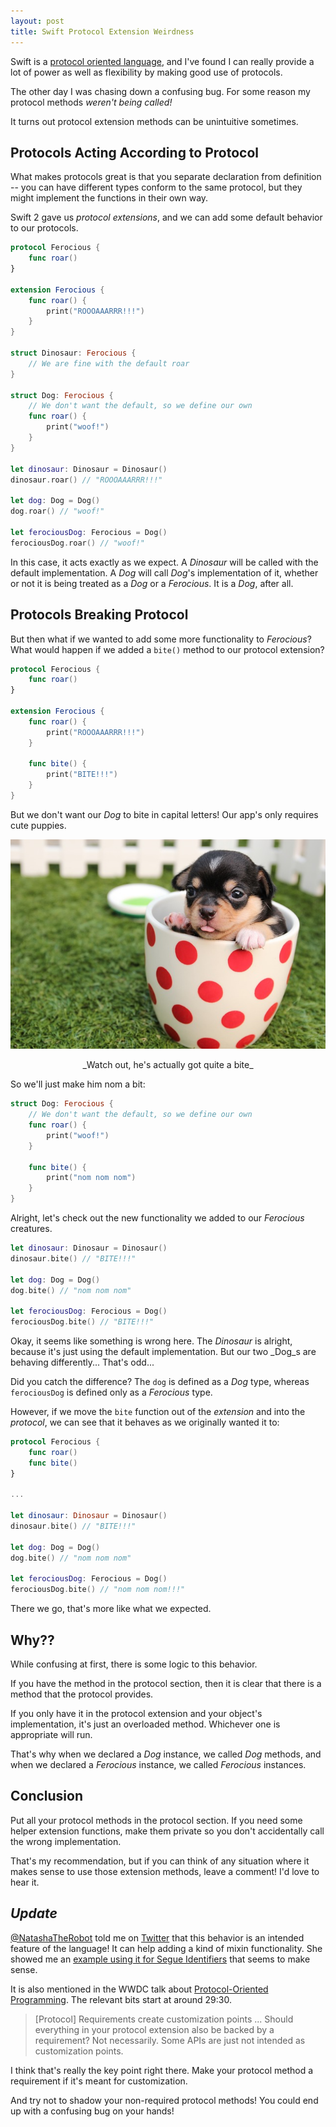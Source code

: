 ```yaml
---
layout: post
title: Swift Protocol Extension Weirdness
---
```


Swift is a [protocol oriented language](https://developer.apple.com/videos/play/wwdc2015-408/), and I've found I can really provide a lot of power as well as flexibility by making good use of protocols. 

The other day I was chasing down a confusing bug. For some reason my protocol methods _weren't being called!_

It turns out protocol extension methods can be unintuitive sometimes.


<!--excerpt-->

## Protocols Acting According to Protocol

What makes protocols great is that you separate declaration from definition -- you can have different types conform to the same protocol, but they might implement the functions in their own way.

Swift 2 gave us _protocol extensions_, and we can add some default behavior to our protocols.

~~~ swift
protocol Ferocious {
    func roar()
}

extension Ferocious {
    func roar() {
        print("ROOOAAARRR!!!")
    }
}

struct Dinosaur: Ferocious {
    // We are fine with the default roar
}

struct Dog: Ferocious {
    // We don't want the default, so we define our own
    func roar() {
        print("woof!")
    }
}

let dinosaur: Dinosaur = Dinosaur()
dinosaur.roar() // "ROOOAAARRR!!!"

let dog: Dog = Dog()
dog.roar() // "woof!"

let ferociousDog: Ferocious = Dog()
ferociousDog.roar() // "woof!"
~~~

In this case, it acts exactly as we expect. A _Dinosaur_ will be called with the default implementation. A _Dog_ will call _Dog_'s implementation of it, whether or not it is being treated as a _Dog_ or a _Ferocious_. It is a _Dog_, after all.

## Protocols Breaking Protocol

But then what if we wanted to add some more functionality to _Ferocious_? What would happen if we added a `bite()` method to our protocol extension?

~~~ swift
protocol Ferocious {
    func roar()
}

extension Ferocious {
    func roar() {
        print("ROOOAAARRR!!!")
    }
    
    func bite() {
        print("BITE!!!")
    }
}
~~~

But we don't want our _Dog_ to bite in capital letters! Our app's only requires cute puppies.

![Puppy in Mug Cup](/public/images/20160120/ferocious-puppy.jpg)

<center>_Watch out, he's actually got quite a bite_</center>

So we'll just make him nom a bit:

~~~ swift
struct Dog: Ferocious {
    // We don't want the default, so we define our own
    func roar() {
        print("woof!")
    }
        
    func bite() {
        print("nom nom nom")
    }
}
~~~

Alright, let's check out the new functionality we added to our _Ferocious_ creatures.

~~~ swift
let dinosaur: Dinosaur = Dinosaur()
dinosaur.bite() // "BITE!!!"

let dog: Dog = Dog()
dog.bite() // "nom nom nom"

let ferociousDog: Ferocious = Dog()
ferociousDog.bite() // "BITE!!!"
~~~

Okay, it seems like something is wrong here. The _Dinosaur_ is alright, because it's just using the default implementation. But our two _Dog_s are behaving differently... That's odd...

Did you catch the difference? The `dog` is defined as a _Dog_ type, whereas `ferociousDog` is defined only as a _Ferocious_ type. 

However, if we move the `bite` function out of the _extension_ and into the _protocol_, we can see that it behaves as we originally wanted it to:

~~~ swift
protocol Ferocious {
    func roar()
    func bite()
}

...

let dinosaur: Dinosaur = Dinosaur()
dinosaur.bite() // "BITE!!!"

let dog: Dog = Dog()
dog.bite() // "nom nom nom"

let ferociousDog: Ferocious = Dog()
ferociousDog.bite() // "nom nom nom!!!"
~~~

There we go, that's more like what we expected.

## Why??

While confusing at first, there is some logic to this behavior. 

If you have the method in the protocol section, then it is clear that there is a method that the protocol provides. 

If you only have it in the protocol extension and your object's implementation, it's just an overloaded method. Whichever one is appropriate will run. 

That's why when we declared a _Dog_ instance, we called _Dog_ methods, and when we declared a _Ferocious_ instance, we called _Ferocious_ instances.

## Conclusion

Put all your protocol methods in the protocol section. If you need some helper extension functions, make them private so you don't accidentally call the wrong implementation.

That's my recommendation, but if you can think of any situation where it makes sense to use those extension methods, leave a comment! I'd love to hear it.

## _Update_

[@NatashaTheRobot](https://twitter.com/natashatherobot) told me on [Twitter](https://twitter.com/natashatherobot/status/691746665376653312) that this behavior is an intended feature of the language! It can help adding a kind of mixin functionality. She showed me an [example using it for Segue Identifiers](https://www.natashatherobot.com/protocol-oriented-segue-identifiers-swift/) that seems to make sense.

It is also mentioned in the WWDC talk about [Protocol-Oriented Programming](https://developer.apple.com/videos/play/wwdc2015-408/). The relevant bits start at around 29:30. 

> [Protocol] Requirements create customization points ... Should everything in your protocol extension also be backed by a requirement?  Not necessarily. Some APIs are just not intended as customization points.

I think that's really the key point right there. Make your protocol method a requirement if it's meant for customization.

And try not to shadow your non-required protocol methods! You could end up with a confusing bug on your hands!

